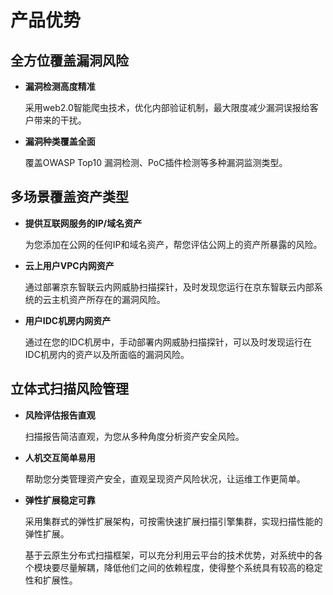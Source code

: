 ﻿# 产品优势

## 全方位覆盖漏洞风险

- **漏洞检测高度精准**

  采用web2.0智能爬虫技术，优化内部验证机制，最大限度减少漏洞误报给客户带来的干扰。

- **漏洞种类覆盖全面**

  覆盖OWASP Top10 漏洞检测、PoC插件检测等多种漏洞监测类型。

## 多场景覆盖资产类型

- **提供互联网服务的IP/域名资产**

  为您添加在公网的任何IP和域名资产，帮您评估公网上的资产所暴露的风险。

- **云上用户VPC内网资产**

  通过部署京东智联云内网威胁扫描探针，及时发现您运行在京东智联云内部系统的云主机资产所存在的漏洞风险。

- **用户IDC机房内网资产**

  通过在您的IDC机房中，手动部署内网威胁扫描探针，可以及时发现运行在IDC机房内的资产以及所面临的漏洞风险。

## 立体式扫描风险管理

- **风险评估报告直观**

  扫描报告简洁直观，为您从多种角度分析资产安全风险。

- **人机交互简单易用**

  帮助您分类管理资产安全，直观呈现资产风险状况，让运维工作更简单。

- **弹性扩展稳定可靠**

  采用集群式的弹性扩展架构，可按需快速扩展扫描引擎集群，实现扫描性能的弹性扩展。

  基于云原生分布式扫描框架，可以充分利用云平台的技术优势，对系统中的各个模块要尽量解耦，降低他们之间的依赖程度，使得整个系统具有较高的稳定性和扩展性。

